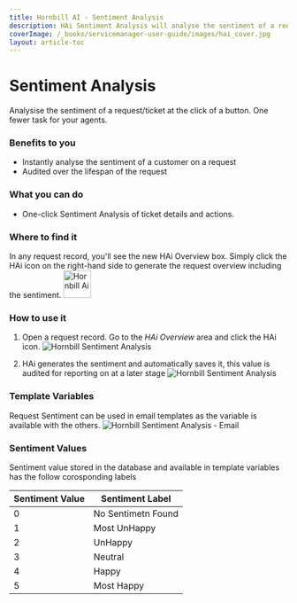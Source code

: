 ```yaml
---
title: Hornbill AI - Sentiment Analysis
description: HAi Sentiment Analysis will analyse the sentiment of a request/ticket at the click of a button. One fewer task for your agents.
coverImage: /_books/servicemanager-user-guide/images/hai_cover.jpg
layout: article-toc
---
```


# Sentiment Analysis
Analysise the sentiment of a request/ticket at the click of a button. One fewer task for your agents.

### Benefits to you
* Instantly analyse the sentiment of a customer on a request
* Audited over the lifespan of the request

### What you can do
* One-click Sentiment Analysis of ticket details and actions.

### Where to find it
In any request record, you'll see the new HAi Overview box. Simply click the HAi icon on the right-hand side to generate the request overview including the sentiment.
<img src="/_books/servicemanager-user-guide/images/hai_logo_small.png" alt="Hornbill Ai" width="50px"></img>

### How to use it

1.
    Open a request record. Go to the *HAi Overview* area and click the HAi icon.
    <img src="/_books/servicemanager-user-guide/images/hai_sentiment_analysis_1.png" alt="Hornbill Sentiment Analysis"></img>

2.
    HAi generates the sentiment and automatically saves it, this value is audited for reporting on at a later stage
    <img src="/_books/servicemanager-user-guide/images/hai_sentiment_analysis_2.png" alt="Hornbill Sentiment Analysis"></img>


### Template Variables
Request Sentiment can be used in email templates as the variable is available with the others.
<img src="/_books/servicemanager-user-guide/images/hai_sentiment_analysis_3.png" alt="Hornbill Sentiment Analysis - Email"></img>

### Sentiment Values

Sentiment value stored in the database and available in template variables has the follow corosponding labels

| Sentiment Value  	| Sentiment Label  	| 
|---	            |---	            |
| 0  	            | No Sentimetn Found| 
| 1  	            | Most UnHappy      |
| 2 	            | UnHappy           |
| 3  	            | Neutral           | 
| 4  	            | Happy  	        |
| 5 	            | Most Happy        |